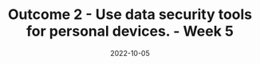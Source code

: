 ---
layout: post
date: 2022-10-05
categories: [Data Security,Week 5,IDS]
tags: [data ,breach,security]
title:  "Outcome 2 - Use data security tools for personal devices. - Week 5"
---